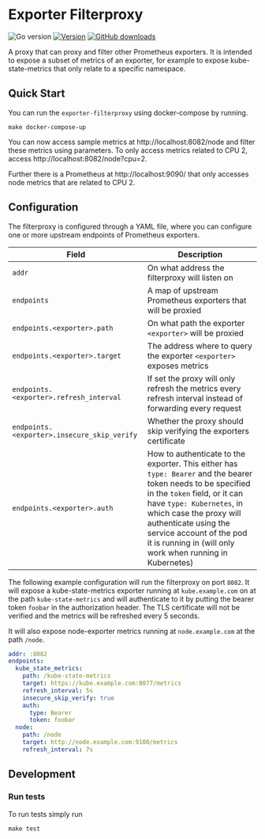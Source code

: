 # Exporter Filterproxy

![Go version](https://img.shields.io/github/go-mod/go-version/vshn/exporter-filterproxy)
[![Version](https://img.shields.io/github/v/release/vshn/exporter-filterproxy)][releases]
[![GitHub downloads](https://img.shields.io/github/downloads/vshn/exporter-filterproxy/total)][releases]

[releases]: https://github.com/vshn/exporter-filterproxy/releases

A proxy that can proxy and filter other Prometheus exporters.
It is intended to expose a subset of metrics of an exporter, for example to expose kube-state-metrics that only relate to a specific namespace.


## Quick Start

You can run the `exporter-filterproxy` using docker-compose by running.

```
make docker-compose-up
```

You can now access sample metrics at http://localhost:8082/node and filter these metrics using parameters. 
To only access metrics related to CPU 2, access http://localhost:8082/node?cpu=2.

Further there is a Prometheus at http://localhost:9090/ that only accesses node metrics that are related to CPU 2.


## Configuration

The filterproxy is configured through a YAML file, where you can configure one or more upstream endpoints of Prometheus exporters.

| Field | Description |
|---|---|
| `addr` | On what address the filterproxy will listen on |
| `endpoints` | A map of upstream Prometheus exporters that will be proxied |
| `endpoints.<exporter>.path` | On what path the exporter `<exporter>` will be proxied |
| `endpoints.<exporter>.target` | The address where to query the exporter `<exporter>` exposes metrics |
| `endpoints.<exporter>.refresh_interval` | If set the proxy will only refresh the metrics every refresh interval instead of forwarding every request |
| `endpoints.<exporter>.insecure_skip_verify` | Whether the proxy should skip verifying the exporters certificate |
| `endpoints.<exporter>.auth` | How to authenticate to the exporter. This either has `type: Bearer` and the bearer token needs to be specified in the `token` field, or it can have `type: Kubernetes`, in which case the proxy will authenticate using the service account of the pod it is running in (will only work when running in Kubernetes) |


The following example configuration will run the filterproxy on port `8082`.
It will expose a kube-state-metrics exporter running at `kube.example.com` on at the path `kube-state-metrics` and will authenticate to it by putting the bearer token `foobar` in the authorization header.
The TLS certificate will not be verified and the metrics will be refreshed every 5 seconds.

It will also expose node-exporter metrics running at `node.example.com` at the path `/node`.

```yaml
addr: :8082
endpoints:
  kube_state_metrics:
    path: /kube-state-metrics
    target: https://kube.example.com:8077/metrics
    refresh_interval: 5s
    insecure_skip_verify: true
    auth:
      type: Bearer
      token: foobar
  node:
    path: /node
    target: http://node.example.com:9100/metrics
    refresh_interval: 7s
```


## Development

### Run tests

To run tests simply run

```
make test
```
